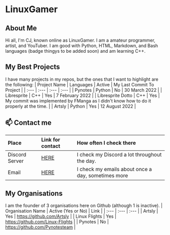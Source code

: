 # LinuxGamer
## About Me
Hi all, I'm CJ, known online as LinuxGamer. I am a amateur programmer, artist, and YouTuber. I am good with Python, HTML, Markdown, and Bash languages (badge thingys to be added soon) and am learning C++.


## My Best Projects
I have many projects in my repos, but the ones that I want to highlight are the following:
| Project Name | Languages | Active | My Last Commit To Project |
| :--- | :--- | :--- | :--- |
| Pynotes | Python | No | 30 March 2022 |
| Libresprite | C++ | Yes | 7 February 2022 |
| Libresprite Dotto | C++ | Yes | My commit was implemented by FManga as I didn't know how to do it properly at the time. |
| Artsly | Python | Yes | 12 August 2022 |



## 📫 Contact me
| Place | Link for contact | How often I check there |
| :--- | :--- | :--- |
| Discord Server | [HERE](https://discord.gg/s58s2b9Xpr) | I check my Discord a lot throughout the day. |
| Email | [HERE](mailto:charl.cj.monke@gmail.com) | I check my emails about once a day, sometimes more |



## My Organisations
I am the founder of 3 organisations here on Github (although 1 is inactive).
   | Organisation Name | Active (Yes or No) | Link |
   | :--- | :--- | :--- |
   | Artsly | Yes | https://github.com/Artsly |
   | Linux Flights | Yes | https://github.com/Linux-Flights |
   | Pynotes | No | https://github.com/Pynotesteam |
